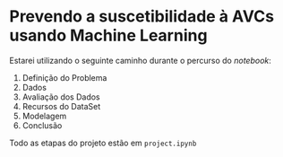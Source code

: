 # Prevendo a suscetibilidade à AVCs usando Machine Learning

Estarei utilizando o seguinte caminho durante o percurso do _notebook_:

1. Definição do Problema
2. Dados
3. Avaliação dos Dados
4. Recursos do DataSet
5. Modelagem
6. Conclusão

Todo as etapas do projeto estão em `project.ipynb`
